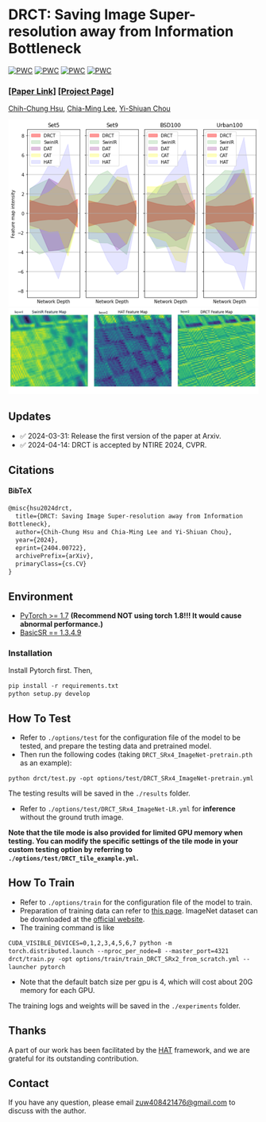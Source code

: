 # DRCT: Saving Image Super-resolution away from Information Bottleneck

[![PWC](https://img.shields.io/endpoint.svg?url=https://paperswithcode.com/badge/drct-saving-image-super-resolution-away-from/image-super-resolution-on-set5-4x-upscaling)](https://paperswithcode.com/sota/image-super-resolution-on-set5-4x-upscaling?p=drct-saving-image-super-resolution-away-from)
[![PWC](https://img.shields.io/endpoint.svg?url=https://paperswithcode.com/badge/drct-saving-image-super-resolution-away-from/image-super-resolution-on-urban100-4x)](https://paperswithcode.com/sota/image-super-resolution-on-urban100-4x?p=drct-saving-image-super-resolution-away-from)
[![PWC](https://img.shields.io/endpoint.svg?url=https://paperswithcode.com/badge/drct-saving-image-super-resolution-away-from/image-super-resolution-on-set14-4x-upscaling)](https://paperswithcode.com/sota/image-super-resolution-on-set14-4x-upscaling?p=drct-saving-image-super-resolution-away-from)
[![PWC](https://img.shields.io/endpoint.svg?url=https://paperswithcode.com/badge/drct-saving-image-super-resolution-away-from/image-super-resolution-on-manga109-4x)](https://paperswithcode.com/sota/image-super-resolution-on-manga109-4x?p=drct-saving-image-super-resolution-away-from)


### [[Paper Link]](https://arxiv.org/abs/2404.00722) [[Project Page]](https://allproj002.github.io/drct.github.io/)

[Chih-Chung Hsu](https://cchsu.info/), [Chia-Ming Lee](https://ming053l.github.io/), [Yi-Shiuan Chou](https://scholar.google.com/citations?&user=iGX8FBcAAAAJ)

<img src=".\figures\overview.png" width="600"/>

<img src=".\figures\drct_fix.gif" width="600"/>

## Updates

- ✅ 2024-03-31: Release the first version of the paper at Arxiv.
- ✅ 2024-04-14: DRCT is accepted by NTIRE 2024, CVPR.


## Citations
#### BibTeX

    @misc{hsu2024drct,
      title={DRCT: Saving Image Super-resolution away from Information Bottleneck}, 
      author={Chih-Chung Hsu and Chia-Ming Lee and Yi-Shiuan Chou},
      year={2024},
      eprint={2404.00722},
      archivePrefix={arXiv},
      primaryClass={cs.CV}
    }

## Environment
- [PyTorch >= 1.7](https://pytorch.org/) **(Recommend **NOT** using torch 1.8!!! It would cause abnormal performance.)**
- [BasicSR == 1.3.4.9](https://github.com/XPixelGroup/BasicSR/blob/master/INSTALL.md) 
### Installation
Install Pytorch first.
Then,
```
pip install -r requirements.txt
python setup.py develop
```

## How To Test

- Refer to `./options/test` for the configuration file of the model to be tested, and prepare the testing data and pretrained model.  
- Then run the following codes (taking `DRCT_SRx4_ImageNet-pretrain.pth` as an example):
```
python drct/test.py -opt options/test/DRCT_SRx4_ImageNet-pretrain.yml
```
The testing results will be saved in the `./results` folder.  

- Refer to `./options/test/DRCT_SRx4_ImageNet-LR.yml` for **inference** without the ground truth image.

**Note that the tile mode is also provided for limited GPU memory when testing. You can modify the specific settings of the tile mode in your custom testing option by referring to `./options/test/DRCT_tile_example.yml`.**

## How To Train
- Refer to `./options/train` for the configuration file of the model to train.
- Preparation of training data can refer to [this page](https://github.com/XPixelGroup/BasicSR/blob/master/docs/DatasetPreparation.md). ImageNet dataset can be downloaded at the [official website](https://image-net.org/challenges/LSVRC/2012/2012-downloads.php).
- The training command is like
```
CUDA_VISIBLE_DEVICES=0,1,2,3,4,5,6,7 python -m torch.distributed.launch --nproc_per_node=8 --master_port=4321 drct/train.py -opt options/train/train_DRCT_SRx2_from_scratch.yml --launcher pytorch
```
- Note that the default batch size per gpu is 4, which will cost about 20G memory for each GPU.  

The training logs and weights will be saved in the `./experiments` folder.



## Thanks

A part of our work has been facilitated by the [HAT](https://github.com/XPixelGroup/HAT) framework, and we are grateful for its outstanding contribution.

## Contact
If you have any question, please email zuw408421476@gmail.com to discuss with the author.
